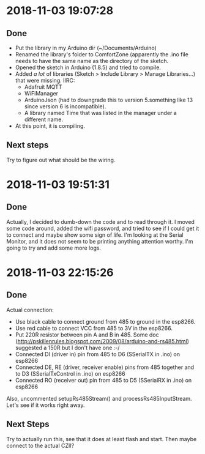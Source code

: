 # 2018-11-03 19:07:28
## Done
* Put the library in my Arduino dir (~/Documents/Arduino)
* Renamed the library's folder to ComfortZone (apparently the .ino file needs to have the same name
  as the directory of the sketch.
* Opened the sketch in Arduino (1.8.5) and tried to compile.
* Added *a lot* of libraries (Sketch > Include Library > Manage Libraries...) that were missing.
  IIRC:
  * Adafruit MQTT
  * WiFiManager
  * ArduinoJson (had to downgrade this to version 5.something like 13 since version 6 is
    incompatible).
  * A library named Time that was listed in the manager under a different name.
* At this point, it is compiling.
## Next steps
Try to figure out what should be the wiring.
# 2018-11-03 19:51:31
## Done
Actually, I decided to dumb-down the code and to read through it.
I moved some code around, added the wifi password, and tried to see if I could get it to connect
and maybe show some sign of life.
I'm looking at the Serial Monitor, and it does not seem to be printing anything attention worthy.
I'm going to try and add some more logs.
# 2018-11-03 22:15:26
## Done
Actual connection:
* Use black cable to connect ground from 485 to ground in the esp8266.
* Use red cable to connect VCC from 485 to 3V in the esp8266.
* Put 220R resistor between pin A and B in 485. Some doc
  (http://pskillenrules.blogspot.com/2009/08/arduino-and-rs485.html) suggested a 150R but I don't
  have one :-/
* Connected DI (driver in) pin from 485 to D6 (SSerialTX in .ino) on esp8266
* Connected DE, RE (driver, receiver enable) pins from 485 together and to D3 (SSerialTxControl in
  .ino) on esp8266
* Connected RO (receiver out) pin from 485 to D5 (SSerialRX in .ino) on esp8266

Also, uncommented setupRs485Stream() and processRs485InputStream.
Let's see if it works right away.
## Next Steps
Try to actually run this, see that it does at least flash and start. Then maybe connect to the
actual CZII?
